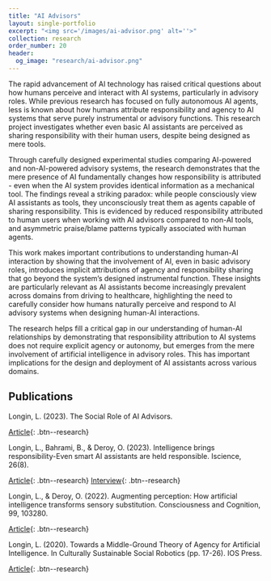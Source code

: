 ```yaml
---
title: "AI Advisors"
layout: single-portfolio
excerpt: "<img src='/images/ai-advisor.png' alt=''>"
collection: research
order_number: 20
header: 
  og_image: "research/ai-advisor.png"
---
```


The rapid advancement of AI technology has raised critical questions about how humans perceive and interact with AI systems, particularly in advisory roles. While previous research has focused on fully autonomous AI agents, less is known about how humans attribute responsibility and agency to AI systems that serve purely instrumental or advisory functions. This research project investigates whether even basic AI assistants are perceived as sharing responsibility with their human users, despite being designed as mere tools.

Through carefully designed experimental studies comparing AI-powered and non-AI-powered advisory systems, the research demonstrates that the mere presence of AI fundamentally changes how responsibility is attributed - even when the AI system provides identical information as a mechanical tool. The findings reveal a striking paradox: while people consciously view AI assistants as tools, they unconsciously treat them as agents capable of sharing responsibility. This is evidenced by reduced responsibility attributed to human users when working with AI advisors compared to non-AI tools, and asymmetric praise/blame patterns typically associated with human agents.

This work makes important contributions to understanding human-AI interaction by showing that the involvement of AI, even in basic advisory roles, introduces implicit attributions of agency and responsibility sharing that go beyond the system’s designed instrumental function. These insights are particularly relevant as AI assistants become increasingly prevalent across domains from driving to healthcare, highlighting the need to carefully consider how humans naturally perceive and respond to AI advisory systems when designing human-AI interactions.

The research helps fill a critical gap in our understanding of human-AI relationships by demonstrating that responsibility attribution to AI systems does not require explicit agency or autonomy, but emerges from the mere involvement of artificial intelligence in advisory roles. This has important implications for the design and deployment of AI assistants across various domains.

## Publications

Longin, L. (2023). The Social Role of AI Advisors. 

[Article](https://edoc.ub.uni-muenchen.de/32546/){: .btn--research}

Longin, L., Bahrami, B., & Deroy, O. (2023). Intelligence brings responsibility-Even smart AI assistants are held responsible. Iscience, 26(8).

[Article](https://www.cell.com/iscience/fulltext/S2589-0042(23)01571-7){: .btn--research}
[Interview](https://mi3.info/blog-post/the-blurred-lines-of-responsibility-how-people-perceive-ai-assistants/){: .btn--research}

Longin, L., & Deroy, O. (2022). Augmenting perception: How artificial intelligence transforms sensory substitution. Consciousness and Cognition, 99, 103280. 

[Article](https://www.sciencedirect.com/science/article/pii/S1053810022000125){: .btn--research}

Longin, L. (2020). Towards a Middle-Ground Theory of Agency for Artificial Intelligence. In Culturally Sustainable Social Robotics (pp. 17-26). IOS Press. 

[Article](https://ebooks.iospress.nl/doi/10.3233/FAIA200897){: .btn--research}

